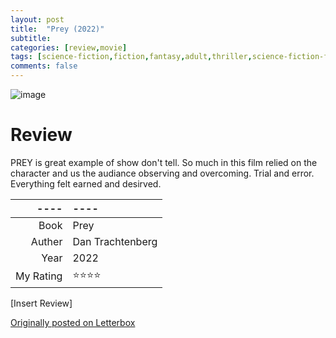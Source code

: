 ```yaml
---
layout: post
title:  "Prey (2022)"
subtitle:
categories: [review,movie]
tags: [science-fiction,fiction,fantasy,adult,thriller,science-fiction-fantasy,mystery,adventure,"2022",⭐⭐⭐⭐,dan trachtenberg,hulu,predator]
comments: false
---
```


![image](https://a.ltrbxd.com/resized/film-poster/6/8/6/3/8/9/686389-prey-0-230-0-345-crop.jpg?v=f9f0c6bb6e)

# Review

PREY is great example of show don't tell. So much in this film relied on the character and us the audiance observing and overcoming. Trial and error. Everything felt earned and desirved. 


----|----
--: | :--
Book | Prey
Auther | Dan Trachtenberg
Year | 2022
My Rating | ⭐⭐⭐⭐

[Insert Review]

[Originally posted on Letterbox](https://letterboxd.com/nickbarrett/film/prey-2022/)